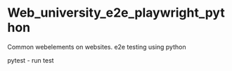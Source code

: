 # Web_university_e2e_playwright_python
Common webelements on websites. e2e testing using python

pytest - run test
